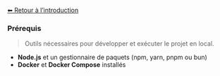 [⬅ Retour à l’introduction](./introduction.md)

### Prérequis

> Outils nécessaires pour développer et exécuter le projet en local.

- **Node.js** et un gestionnaire de paquets (npm, yarn, pnpm ou bun)
- **Docker** et **Docker Compose** installés
